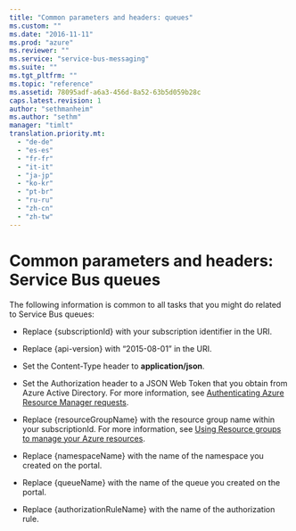 ```yaml
---
title: "Common parameters and headers: queues"
ms.custom: ""
ms.date: "2016-11-11"
ms.prod: "azure"
ms.reviewer: ""
ms.service: "service-bus-messaging"
ms.suite: ""
ms.tgt_pltfrm: ""
ms.topic: "reference"
ms.assetid: 78095adf-a6a3-456d-8a52-63b5d059b28c
caps.latest.revision: 1
author: "sethmanheim"
ms.author: "sethm"
manager: "timlt"
translation.priority.mt: 
  - "de-de"
  - "es-es"
  - "fr-fr"
  - "it-it"
  - "ja-jp"
  - "ko-kr"
  - "pt-br"
  - "ru-ru"
  - "zh-cn"
  - "zh-tw"
---
```


# Common parameters and headers: Service Bus queues
  
The following information is common to all tasks that you might do related to Service Bus queues:  
  
-   Replace {subscriptionId} with your subscription identifier in the URI.  
  
-   Replace {api-version} with “2015-08-01” in the URI.  
  
-   Set the Content-Type header to **application/json**.  
  
-   Set the Authorization header to a JSON Web Token that you obtain from Azure Active Directory. For more information, see [Authenticating Azure Resource Manager requests](https://msdn.microsoft.com/library/dn790557.aspx).  
  
-   Replace {resourceGroupName} with the resource group name within your subscriptionId. For more information, see [Using Resource groups to manage your Azure resources](http://azure.microsoft.com/documentation/articles/azure-preview-portal-using-resource-groups/).  
  
-   Replace {namespaceName} with the name of the namespace you created on the portal.  
  
-   Replace {queueName} with the name of the queue you created on the portal.  
  
-   Replace {authorizationRuleName} with the name of the authorization rule.  
  
